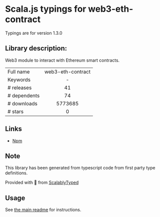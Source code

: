 
# Scala.js typings for web3-eth-contract

Typings are for version 1.3.0

## Library description:
Web3 module to interact with Ethereum smart contracts.

|                    |                 |
| ------------------ | :-------------: |
| Full name          | web3-eth-contract |
| Keywords           | - |
| # releases         | 41 |
| # dependents       | 74 |
| # downloads        | 5773685 |
| # stars            | 0 |

## Links
- [Npm](https://www.npmjs.com/package/web3-eth-contract)
    


## Note
This library has been generated from typescript code from first party type definitions.

Provided with :purple_heart: from [ScalablyTyped](https://github.com/oyvindberg/ScalablyTyped)

## Usage
See [the main readme](../../readme.md) for instructions.


